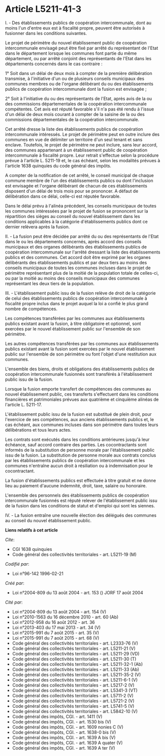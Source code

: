 # Article L5211-41-3

I. - Des établissements publics de coopération intercommunale, dont au moins l'un d'entre eux est à fiscalité propre, peuvent
être autorisés à fusionner dans les conditions suivantes.

Le projet de périmètre du nouvel établissement public de coopération intercommunale envisagé peut être fixé par arrêté du
représentant de l'Etat dans le département lorsque les communes font partie du même département, ou par arrêté conjoint des
représentants de l'Etat dans les départements concernés dans le cas contraire :

1° Soit dans un délai de deux mois à compter de la première délibération transmise, à l'initiative d'un ou de plusieurs
conseils municipaux des communes membres ou de l'organe délibérant du ou des établissements publics de coopération
intercommunale dont la fusion est envisagée ;

2° Soit à l'initiative du ou des représentants de l'Etat, après avis de la ou des commissions départementales de la
coopération intercommunale compétentes. Cet avis est réputé favorable s'il n'a pas été rendu à l'issue d'un délai de deux
mois courant à compter de la saisine de la ou des commissions départementales de la coopération intercommunale.

Cet arrêté dresse la liste des établissements publics de coopération intercommunale intéressés. Le projet de périmètre peut
en outre inclure des communes en vue de délimiter un territoire d'un seul tenant et sans enclave. Toutefois, le projet de
périmètre ne peut inclure, sans leur accord, des communes appartenant à un établissement public de coopération intercommunale
à fiscalité propre. Leur retrait s'effectue selon la procédure prévue à l'article L. 5211-19 et, le cas échéant, selon les
modalités prévues à l'article 1638 quinquies du code général des impôts.

A compter de la notification de cet arrêté, le conseil municipal de chaque commune membre de l'un des établissements publics
ou dont l'inclusion est envisagée et l'organe délibérant de chacun de ces établissements disposent d'un délai de trois mois
pour se prononcer. A défaut de délibération dans ce délai, celle-ci est réputée favorable.

Dans le délai prévu à l'alinéa précédent, les conseils municipaux de toutes les communes intéressées par le projet de fusion
se prononcent sur la répartition des sièges au conseil du nouvel établissement dans les conditions applicables à la catégorie
d'établissements publics dont ce dernier relèvera après la fusion.

II. - La fusion peut être décidée par arrêté du ou des représentants de l'Etat dans le ou les départements concernés, après
accord des conseils municipaux et des organes délibérants des établissements publics de coopération intercommunale sur
l'arrêté dressant la liste des établissements publics et des communes. Cet accord doit être exprimé par les organes
délibérants des établissements publics et par deux tiers au moins des conseils municipaux de toutes les communes incluses
dans le projet de périmètre représentant plus de la moitié de la population totale de celles-ci, ou par la moitié au moins
des conseils municipaux des communes représentant les deux tiers de la population.

III. - L'établissement public issu de la fusion relève de droit de la catégorie de celui des établissements publics de
coopération intercommunale à fiscalité propre inclus dans le projet auquel la loi a confié le plus grand nombre de
compétences.

Les compétences transférées par les communes aux établissements publics existant avant la fusion, à titre obligatoire et
optionnel, sont exercées par le nouvel établissement public sur l'ensemble de son périmètre.

Les autres compétences transférées par les communes aux établissements publics existant avant la fusion sont exercées par le
nouvel établissement public sur l'ensemble de son périmètre ou font l'objet d'une restitution aux communes.

L'ensemble des biens, droits et obligations des établissements publics de coopération intercommunale fusionnés sont
transférés à l'établissement public issu de la fusion.

Lorsque la fusion emporte transfert de compétences des communes au nouvel établissement public, ces transferts s'effectuent
dans les conditions financières et patrimoniales prévues aux quatrième et cinquième alinéas de l'article L. 5211-17.

L'établissement public issu de la fusion est substitué de plein droit, pour l'exercice de ses compétences, aux anciens
établissements publics et, le cas échéant, aux communes incluses dans son périmètre dans toutes leurs délibérations et tous
leurs actes.

Les contrats sont exécutés dans les conditions antérieures jusqu'à leur échéance, sauf accord contraire des parties. Les
cocontractants sont informés de la substitution de personne morale par l'établissement public issu de la fusion. La
substitution de personne morale aux contrats conclus par les établissements publics de coopération intercommunale et les
communes n'entraîne aucun droit à résiliation ou à indemnisation pour le cocontractant.

La fusion d'établissements publics est effectuée à titre gratuit et ne donne lieu au paiement d'aucune indemnité, droit,
taxe, salaire ou honoraire.

L'ensemble des personnels des établissements publics de coopération intercommunale fusionnés est réputé relever de
l'établissement public issu de la fusion dans les conditions de statut et d'emploi qui sont les siennes.

IV. - La fusion entraîne une nouvelle élection des délégués des communes au conseil du nouvel établissement public.

**Liens relatifs à cet article**

_Cite_:

  - CGI 1638 quinquies
  - Code général des collectivités territoriales - art. L5211-19 (M)

_Codifié par_:

  - Loi n°96-142 1996-02-21

_Créé par_:

  - Loi n°2004-809 du 13 août 2004 - art. 153 () JORF 17 août 2004

_Cité par_:

  - Loi n°2004-809 du 13 août 2004 - art. 154 (V)
  - Loi n°2010-1563 du 16 décembre 2010 - art. 60 (Ab)
  - Loi n°2012-958 du 16 août 2012 - art. 36
  - Loi n°2013-403 du 17 mai 2013 - art. 34 (V)
  - Loi n°2015-991 du 7 août 2015 - art. 35 (V)
  - Loi n°2015-991 du 7 août 2015 - art. 68 (V)
  - Code général des collectivités territoriales - art. L2333-76 (V)
  - Code général des collectivités territoriales - art. L5211-21 (V)
  - Code général des collectivités territoriales - art. L5211-29 (VD)
  - Code général des collectivités territoriales - art. L5211-30 (T)
  - Code général des collectivités territoriales - art. L5211-32-1 (Ab)
  - Code général des collectivités territoriales - art. L5211-33 (Ab)
  - Code général des collectivités territoriales - art. L5211-35-2 (V)
  - Code général des collectivités territoriales - art. L5211-6-1 (V)
  - Code général des collectivités territoriales - art. L5217-2 (V)
  - Code général des collectivités territoriales - art. L5341-3 (VT)
  - Code général des collectivités territoriales - art. L5711-2 (V)
  - Code général des collectivités territoriales - art. L5721-2 (V)
  - Code général des collectivités territoriales - art. L5741-5 (V)
  - Code général des collectivités territoriales - art. L5842-10 (V)
  - Code général des impôts, CGI. - art. 1411 (V)
  - Code général des impôts, CGI. - art. 1530 bis (V)
  - Code général des impôts, CGI. - art. 1609 nonies C (V)
  - Code général des impôts, CGI. - art. 1638-0 bis (V)
  - Code général des impôts, CGI. - art. 1639 A bis (V)
  - Code général des impôts, CGI. - art. 1639 A quater (V)
  - Code général des impôts, CGI. - art. 1639 A ter (V)
